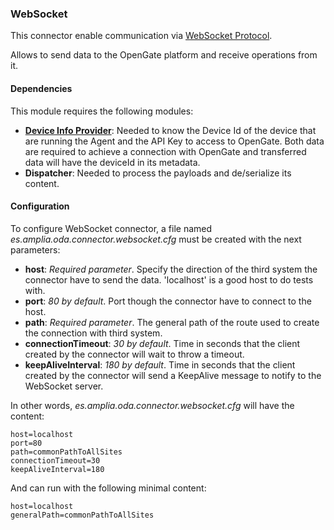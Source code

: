 ### WebSocket

This connector enable communication via [WebSocket Protocol](https://github.com/amplia-iiot/oda/tree/master/oda-connectors/websocket).

Allows to send data to the OpenGate platform and receive operations from it.

#### Dependencies

This module requires the following modules:
* __[Device Info Provider](../datastreams/deviceinfo.md)__: Needed to know the Device Id of the device that are running the Agent and the API Key to access to OpenGate. 
Both data are required to achieve a connection with OpenGate and transferred data will have the deviceId in its metadata.
* __Dispatcher__: Needed to process the payloads and de/serialize its content.

#### Configuration

To configure WebSocket connector, a file named _es.amplia.oda.connector.websocket.cfg_ must be created with the next parameters:
* __host__: *Required parameter*. Specify the direction of the third system the connector have to send the data. 
'localhost' is a good host to do tests with.
* __port__: *80 by default*. Port though the connector have to connect to the host.
* __path__: *Required parameter*. The general path of the route used to create the connection with third system.
* __connectionTimeout__: *30 by default*. Time in seconds that the client created by the connector will wait to throw a timeout.
* __keepAliveInterval__: *180 by default*. Time in seconds that the client created by the connector will send a KeepAlive message to notify to the WebSocket server.

In other words, _es.amplia.oda.connector.websocket.cfg_ will have the content:
```
host=localhost
port=80
path=commonPathToAllSites
connectionTimeout=30
keepAliveInterval=180
```
And can run with the following minimal content:
```
host=localhost
generalPath=commonPathToAllSites
```